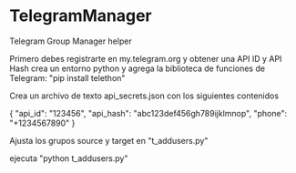 # TelegramManager
Telegram Group Manager helper

Primero debes registrarte en my.telegram.org y obtener una API ID y API Hash
crea un entorno python y agrega la biblioteca de funciones de Telegram: "pip install telethon"

Crea un archivo de texto api_secrets.json con los siguientes contenidos

{
    "api_id": "123456",
    "api_hash": "abc123def456gh789ijklmnop",
    "phone": "+1234567890"
}

Ajusta los grupos source y target en "t_addusers.py"

ejecuta "python t_addusers.py"
